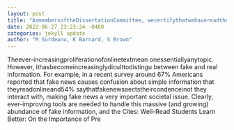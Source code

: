 ```yaml
--- 
layout: post 
title: "AsmembersoftheDissertationCommittee, wecertifythatwehavereadthedis-sertationpreparedbyMithunPaul, titledKnowledgeDistillationAsASolutionFor " 
date: 2022-06-27 23:23:24 -0400 
categories: jekyll update 
author: "M Surdeanu, K Barnard, S Brown" 
--- 
```

Theever-increasingproliferationofonlinetextmean onessentiallyanytopic. However, ithasbecomeincreasinglydiculttodistingu between fake and real information. For example, in a recent survey around 67% Americans reported that fake news causes confusion about simple information that theyreadonlineand54% saythatfakenewsaectstheircondenceinot they interact with, making fake news a very important societal issue. Clearly, ever-improving tools are needed to handle this massive (and growing) abundance of fake information, and the Cites: Well-Read Students Learn Better: On the Importance of Pre